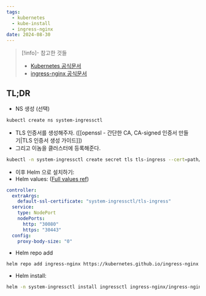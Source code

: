 ```yaml
---
tags:
  - kubernetes
  - kube-install
  - ingress-nginx
date: 2024-08-30
---
```

> [!info]- 참고한 것들
> - [Kubernetes 공식문서](https://kubernetes.io/docs/reference/kubectl/generated/kubectl_create/kubectl_create_secret_tls/)
> - [ingress-nginx 공식문서](https://kubernetes.github.io/ingress-nginx/deploy/)

## TL;DR

- NS 생성 (선택)

```bash
kubectl create ns system-ingressctl
```

- TLS 인증서를 생성해주자. ([[openssl - 간단한 CA, CA-signed 인증서 만들기|TLS 인증서 생성 가이드]])
- 그리고 이놈을 클러스터에 등록해준다.

```bash
kubectl -n system-ingressctl create secret tls tls-ingress --cert=path/to/cert/file --key=path/to/key/file
```

- 이후 Helm 으로 설치하기:
- Helm values: ([Full values ref](https://github.com/kubernetes/ingress-nginx/blob/main/charts/ingress-nginx/values.yaml))

```yaml title="ingress.yaml"
controller:
  extraArgs:
    default-ssl-certificate: "system-ingressctl/tls-ingress"
  service:
    type: NodePort
    nodePorts:
      http: "30080"
      https: "30443"
  config:
    proxy-body-size: "0"
```

- Helm repo add

```bash
helm repo add ingress-nginx https://kubernetes.github.io/ingress-nginx
```

- Helm install:

```bash
helm -n system-ingressctl install ingressctl ingress-nginx/ingress-nginx -f ingress.yaml
```